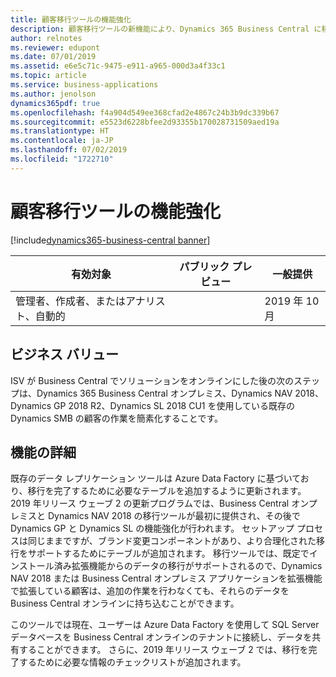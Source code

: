 ```yaml
---
title: 顧客移行ツールの機能強化
description: 顧客移行ツールの新機能により、Dynamics 365 Business Central に移行する顧客に対する移行エクスペリエンスが向上します。
author: relnotes
ms.reviewer: edupont
ms.date: 07/01/2019
ms.assetid: e6e5c71c-9475-e911-a965-000d3a4f33c1
ms.topic: article
ms.service: business-applications
ms.author: jenolson
dynamics365pdf: true
ms.openlocfilehash: f4a904d549ee368cfad2e4867c24b3b9dc339b67
ms.sourcegitcommit: e5523d6228bfee2d93355b170028731509aed19a
ms.translationtype: HT
ms.contentlocale: ja-JP
ms.lasthandoff: 07/02/2019
ms.locfileid: "1722710"
---
```

# <a name="enhancements-for-customer-migration-tools"></a>顧客移行ツールの機能強化
[!include[dynamics365-business-central banner](../includes/dynamics365-business-central.md)]

| 有効対象    |  パブリック プレビュー | 一般提供 | 
| ---------- | ---------- |---------- |
|管理者、作成者、またはアナリスト、自動的|| 2019 年 10 月|


## <a name="business-value"></a>ビジネス バリュー
<!-- bv start -->
ISV が Business Central でソリューションをオンラインにした後の次のステップは、Dynamics 365 Business Central オンプレミス、Dynamics NAV 2018、Dynamics GP 2018 R2、Dynamics SL 2018 CU1 を使用している既存の Dynamics SMB の顧客の作業を簡素化することです。 
<!-- bv end -->



## <a name="feature-details"></a>機能の詳細
<!--feature detail start -->
既存のデータ レプリケーション ツールは Azure Data Factory に基づいており、移行を完了するために必要なテーブルを追加するように更新されます。 2019 年リリース ウェーブ 2 の更新プログラムでは、Business Central オンプレミスと Dynamics NAV 2018 の移行ツールが最初に提供され、その後で Dynamics GP と Dynamics SL の機能強化が行われます。 セットアップ プロセスは同じままですが、ブランド変更コンポーネントがあり、より合理化された移行をサポートするためにテーブルが追加されます。 移行ツールでは、既定でインストール済み拡張機能からのデータの移行がサポートされるので、Dynamics NAV 2018 または Business Central オンプレミス アプリケーションを拡張機能で拡張している顧客は、追加の作業を行わなくても、それらのデータを Business Central オンラインに持ち込むことができます。

このツールでは現在、ユーザーは Azure Data Factory を使用して SQL Server データベースを Business Central オンラインのテナントに接続し、データを共有することができます。 さらに、2019 年リリース ウェーブ 2 では、移行を完了するために必要な情報のチェックリストが追加されます。
<!--feature detail end -->










